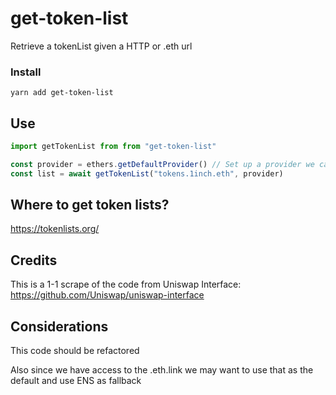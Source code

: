 # get-token-list

Retrieve a tokenList given a HTTP or .eth url

### Install 

```
yarn add get-token-list
```

## Use 

```javascript
import getTokenList from from "get-token-list"

const provider = ethers.getDefaultProvider() // Set up a provider we can pass
const list = await getTokenList("tokens.1inch.eth", provider)

```

## Where to get token lists?

https://tokenlists.org/

## Credits

This is a 1-1 scrape of the code from Uniswap Interface: https://github.com/Uniswap/uniswap-interface

## Considerations

This code should be refactored

Also since we have access to the .eth.link we may want to use that as the default and use ENS as fallback
